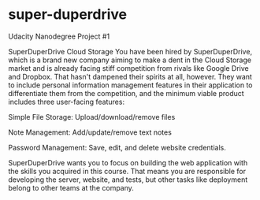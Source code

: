 # super-duperdrive

Udacity Nanodegree Project #1

SuperDuperDrive Cloud Storage
You have been hired by SuperDuperDrive, which is a brand new company aiming to make a dent in the Cloud Storage market and is already facing stiff competition from rivals like Google Drive and Dropbox. That hasn't dampened their spirits at all, however. They want to include personal information management features in their application to differentiate them from the competition, and the minimum viable product includes three user-facing features:

Simple File Storage: Upload/download/remove files

Note Management: Add/update/remove text notes

Password Management: Save, edit, and delete website credentials.

SuperDuperDrive wants you to focus on building the web application with the skills you acquired in this course. That means you are responsible for developing the server, website, and tests, but other tasks like deployment belong to other teams at the company.
